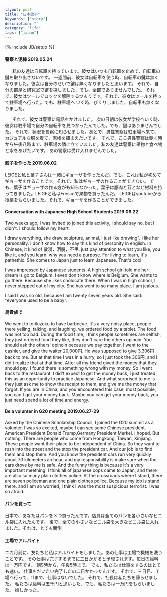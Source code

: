 ```yaml
---
layout: post
title: "日本故事"
keywords: ["story"]
description: ""
category: "life"
tags: ["japan"]
---
```

{% include JB/setup %}


#### 警察と泥棒 2019.05.24
&nbsp;&nbsp;&nbsp;&nbsp;&nbsp;&nbsp;私の友達は自転車を持っています。彼女はいつも自転車を止めて、自転車の鍵を取り出さないです。
一週間前、彼女は自転車を使う時、自転車の鍵は無くなりました。彼女は自分のせいで鍵は無くなりましたと思います。
それで、自分の部屋と研究室で鍵を探しました、でも、全部でありませんでした。
それで、彼女はツールでロックを解除するつもりです。それで、彼女はツールを持って駐車場へ行った。でも、駐車場へ
いく時、びくりしました、自転車も無くなりました。 <br />

&nbsp;&nbsp;&nbsp;&nbsp;&nbsp;&nbsp;それで、彼女は警察に電話をかけました。
次の日朝は彼女が学校へいく時、彼女は駐車場で自分の自転車を見つかったんでした。でも、鍵はありませんでした。
それで、状況を警察に知らせました。あとで、男性警察は駐車場へ来て、カジュアルな服を着て、泥棒を捕まえたいです。
それで、ここ男性警察は朝く時から午後八時まで、駐車場の隣に立ていました。私の友達は警察に果物と食べ物と水をあげたいです。
あの警察は受け入れませんでした。

#### 餃子を作った 2019.06.02
LEIGEと私と葉子さんは一緒にギョーザを作ったんだ。でも、これは私が初めてギョーザを作ることです。それで、私はギョーザの作ることができない。
でも、葉子はギョーザの作る方がも知らなかった。葉子は豚肉と韮となど材料を持ってきました。LEIGEと私はFrescoで果物を買ったんだ。
LEIGEはyoutubeから授業をもらいました。それで、ギョーザを作ることができました。


#### Conversation with Japanese High School Students 2019.06.22
Two weeks ago, I was invited to joined this activity, I should say no, but I
didn't. I should follow my heart. <br />

I draw everything, she draw sculpture, animal, I just like drawing". I like her
personality.  I don't know how to say this kind of personity in english.  In
Chinese, it kind of 散漫，洒脱，不甩. just pay attention to what you like, you
like it, and you learn. why you need a purpose. For living to learn, It's
pathethic. She comes to Japan just to learn Japanese. That's cool.   <br />

I was impressed by Japanese students. A high school girl told me her dream is go
to Belgium. I even don't know where is Belgium. She wants to go there.  Because
she likes cholocate there. When I was in high school, I never stepped out of my
city. She has went to so many place. I am jealous. <br />

I said I was so old, because I am twenty seven years old. She said: "everyone
used to be a baby". 

#### 鳥貴族で
We went to torikizoku to have barbecue. It's a very noisy place, people there
yelling, talking, and laughing. we ordered food by a tablet. The food was not
too bad. During the food time, I think people sometimes are selfish, they just
ordered food they like, they don't care the others opinoin. You should ask the
others' opinoin because we pay together. I went to the cashier, and give the
waiter 20,000円. He was supposed to give 3,306円 back to me. But at that time I
was in a hurry, so I just took the 306円, and I did't realize that at that time.
After all my friend gived the money that they should pay. I found there is
something wrong with my money. So I went back to the restaurant. I did't expect
to get the money back, I just treated this as an opportunity to practice
Japanese. And what surprised to me is they just ask me to show the receipt to
them, and give me the money that I forgot. If you are in China, and you
encountered this case, most possible, you can't get your money back. Maybe you
can get your money back, you just need spend a lot of time and energy.


#### Be a volunter in G20 meeting 2019.06.27-29
Asked by the Chinese Scholarship Council, I joined the G20 summit as a volunter.
I was so excited, maybe I can see some Chinese president. American President
Donald Trump,Germany President Merkel. I hoped. But nothing. There are people
who come from Hongkong, Taiwan, Xinjiang. These people want their place to be
independent of China. So they want to rush into the street and the stop the
president car. And our job is to find them and stop them. And you know the
president cars run very quickly about 70 kilometers an hour. and my
responsibility is make sure when the cars drove by me is safe. And the funny
thing is because it's a very important meething. I think all of japanese cops
came to Japan, and there are also so many plain clothes police.  At the
crossroads where I stand, there are seven policeman and one plain clothes
police. Because my job is stand there. and I am so worried, I think I was the
most suspicious terrorist. I was so afraid.


#### パンを買って
日本で、あなたはパンを３つ買ったんです。店員は全てのパンを各小さいなビニル袋に入れたんです、
後で、全ての小さいなビニル袋を大きなビニル袋に入れました。それは、とても面倒

#### 工場でアルバイト
ニカ月前に、友たちと私はアルバイトをしました。あの仕事は工場で機械を洗うことです。
その仕事は完了するまでに三日かかると予想されます。毎日の給料は一万円です、
朝9時から、午後5時まで。
でも、私たちは仕事をするのはとても速い。
仕事をだいたい完了したの二日かかったんです。
それで、三日目、工場へ行って、11まで、仕事はないでした。
それで、社長は私たちを帰らせました。
私たちは給料は五千円と思いした、でも、私たちは一万円をもらいました。
嬉しかった。

















